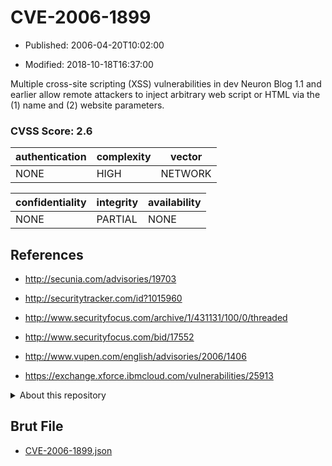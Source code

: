 # CVE-2006-1899

- Published: 2006-04-20T10:02:00

- Modified: 2018-10-18T16:37:00

Multiple cross-site scripting (XSS) vulnerabilities in dev Neuron Blog 1.1 and earlier allow remote attackers to inject arbitrary web script or HTML via the (1) name and (2) website parameters.

### CVSS Score: **2.6**

| authentication | complexity | vector |
| --- | --- | --- |
| NONE | HIGH | NETWORK |

| confidentiality | integrity | availability |
| --- | --- | --- |
| NONE | PARTIAL | NONE |

## References

* http://secunia.com/advisories/19703

* http://securitytracker.com/id?1015960

* http://www.securityfocus.com/archive/1/431131/100/0/threaded

* http://www.securityfocus.com/bid/17552

* http://www.vupen.com/english/advisories/2006/1406

* https://exchange.xforce.ibmcloud.com/vulnerabilities/25913

<details>
<summary>About this repository</summary> 

  This repository is part of the project [Live Hack CVE](https://github.com/Live-Hack-CVE). Main website can be found [www.live-hack.org](https://www.live-hack.org) 
  
  Made by [Sn0wAlice](https://github.com/Sn0wAlice) for the people that care about security and need to have a feed of the latest CVEs. Hope you enjoy it, don't forget to star the repo and follow me on [Twitter](https://twitter.com/Sn0wAlice) and [Github](https://github.com/Sn0wAlice). And that is my [personnal website](https://www.alice-snow.me/)

  - [Home Page](https://github.com/Live-Hack-CVE)
  - [Framework](https://github.com/Live-Hack-CVE/cve-framework)
  - [CVE database](https://github.com/Live-Hack-CVE/full_database)
  - [Changelog](https://github.com/Live-Hack-CVE/Changelog)
</details>

## Brut File

* [CVE-2006-1899.json](https://raw.githubusercontent.com/Live-Hack-CVE/full_database/main/cves/2006/CVE-2006-1899.json)


